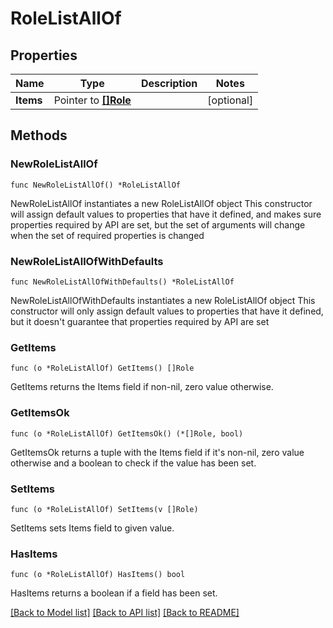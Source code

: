 # RoleListAllOf

## Properties

Name | Type | Description | Notes
------------ | ------------- | ------------- | -------------
**Items** | Pointer to [**[]Role**](Role.md) |  | [optional] 

## Methods

### NewRoleListAllOf

`func NewRoleListAllOf() *RoleListAllOf`

NewRoleListAllOf instantiates a new RoleListAllOf object
This constructor will assign default values to properties that have it defined,
and makes sure properties required by API are set, but the set of arguments
will change when the set of required properties is changed

### NewRoleListAllOfWithDefaults

`func NewRoleListAllOfWithDefaults() *RoleListAllOf`

NewRoleListAllOfWithDefaults instantiates a new RoleListAllOf object
This constructor will only assign default values to properties that have it defined,
but it doesn't guarantee that properties required by API are set

### GetItems

`func (o *RoleListAllOf) GetItems() []Role`

GetItems returns the Items field if non-nil, zero value otherwise.

### GetItemsOk

`func (o *RoleListAllOf) GetItemsOk() (*[]Role, bool)`

GetItemsOk returns a tuple with the Items field if it's non-nil, zero value otherwise
and a boolean to check if the value has been set.

### SetItems

`func (o *RoleListAllOf) SetItems(v []Role)`

SetItems sets Items field to given value.

### HasItems

`func (o *RoleListAllOf) HasItems() bool`

HasItems returns a boolean if a field has been set.


[[Back to Model list]](../README.md#documentation-for-models) [[Back to API list]](../README.md#documentation-for-api-endpoints) [[Back to README]](../README.md)


